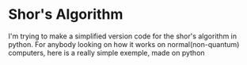 # Shor's Algorithm
I'm trying to make a simplified version code for the shor's algorithm in python.
For anybody looking on how it works on normal(non-quantum) computers, here is a really simple exemple, made on python
